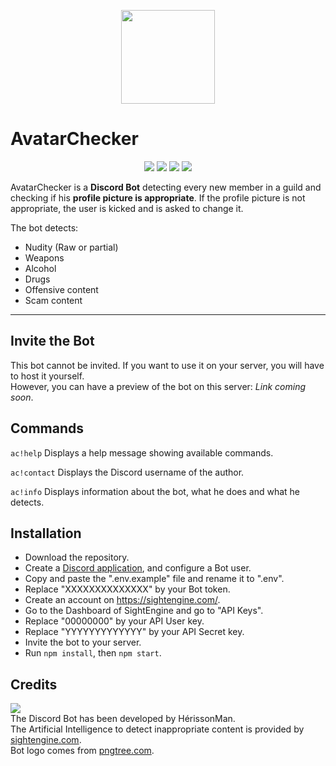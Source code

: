 <p align="center">
    <a href="https://github.com/HerissonMan-TMP/AvatarChecker"><img src="https://i.imgur.com/eDRC7nN.png" width="150"></a>
</p>

# AvatarChecker

<p align="center">
    <a href="https://github.com/HerissonMan-TMP/AvatarChecker"><img src="https://img.shields.io/github/v/release/HerissonMan-TMP/AvatarChecker"></a>
    <a href="https://github.com/HerissonMan-TMP/AvatarChecker"><img src="https://img.shields.io/github/license/HerissonMan-TMP/AvatarChecker"></a>
    <a href="https://github.com/HerissonMan-TMP/AvatarChecker"><img src="https://img.shields.io/maintenance/yes/2020"></a>
    <a href="https://github.com/HerissonMan-TMP/AvatarChecker"><img src="https://img.shields.io/github/downloads/HerissonMan-TMP/AvatarChecker/total"></a>
</p>

AvatarChecker is a **Discord Bot** detecting every new member in a guild and checking if his **profile picture is appropriate**. If the profile picture is not appropriate, the user is kicked and is asked to change it.

The bot detects:
- Nudity (Raw or partial)
- Weapons
- Alcohol
- Drugs
- Offensive content
- Scam content

---

## Invite the Bot
This bot cannot be invited. If you want to use it on your server, you will have to host it yourself.
<br>
However, you can have a preview of the bot on this server: *Link coming soon*.

## Commands
`ac!help` Displays a help message showing available commands.

`ac!contact` Displays the Discord username of the author.

`ac!info` Displays information about the bot, what he does and what he detects.



## Installation
- Download the repository.
- Create a [Discord application](https://discord.com/developers/applications), and configure a Bot user.
- Copy and paste the ".env.example" file and rename it to ".env".
- Replace "XXXXXXXXXXXXXX" by your Bot token.
- Create an account on https://sightengine.com/.
- Go to the Dashboard of SightEngine and go to "API Keys".
- Replace "00000000" by your API User key.
- Replace "YYYYYYYYYYYYY" by your API Secret key.
- Invite the bot to your server.
- Run `npm install`, then `npm start`.

## Credits
[![](http://ForTheBadge.com/images/badges/built-by-developers.svg)](https://github.com/HerissonMan-TMP)
<br>
The Discord Bot has been developed by HérissonMan.
<br>
The Artificial Intelligence to detect inappropriate content is provided by [sightengine.com](https://sightengine.com/).
<br>
Bot logo comes from [pngtree.com](https://pngtree.com).
